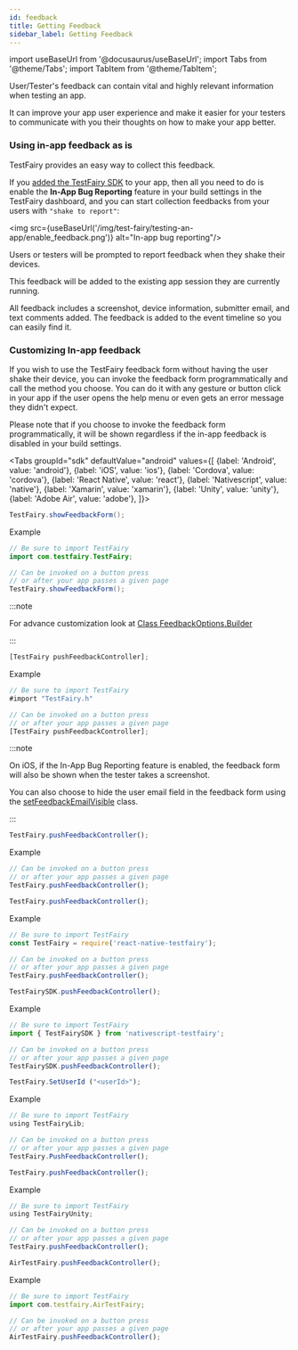 ```yaml
---
id: feedback
title: Getting Feedback
sidebar_label: Getting Feedback
---
```


import useBaseUrl from '@docusaurus/useBaseUrl';
import Tabs from '@theme/Tabs';
import TabItem from '@theme/TabItem';

User/Tester's feedback can contain vital and highly relevant information when testing an app.

It can improve your app user experience and make it easier for your testers to communicate with you their thoughts on how to make your app better.

### Using in-app feedback as is

TestFairy provides an easy way to collect this feedback.

If you [added the TestFairy SDK](https://docs.testfairy.com/SDK/Adding_The_SDK_To_Your_App.html) to your app, then all you need to do is enable the **In-App Bug Reporting** feature in your build settings in the TestFairy dashboard, and you can start collection feedbacks from your users with `"shake to report"`:

<img src={useBaseUrl('/img/test-fairy/testing-an-app/enable_feedback.png')} alt="In-app bug reporting"/>

Users or testers will be prompted to report feedback when they shake their devices.

This feedback will be added to the existing app session they are currently running.

All feedback includes a screenshot, device information, submitter email, and text comments added. The feedback is added to the event timeline so you can easily find it.

### Customizing In-app feedback

If you wish to use the TestFairy feedback form without having the user shake their device, you can invoke the feedback form programmatically and call the method you choose. You can do it with any gesture or button click in your app if the user opens the help menu or even gets an error message they didn't expect.

Please note that if you choose to invoke the feedback form programmatically, it will be shown regardless if the in-app feedback is disabled in your build settings.

<Tabs
groupId="sdk"
defaultValue="android"
values={[
{label: 'Android', value: 'android'},
{label: 'iOS', value: 'ios'},
{label: 'Cordova', value: 'cordova'},
{label: 'React Native', value: 'react'},
{label: 'Nativescript', value: 'native'},
{label: 'Xamarin', value: 'xamarin'},
{label: 'Unity', value: 'unity'},
{label: 'Adobe Air', value: 'adobe'},
]}>

<TabItem value="android">

```java
TestFairy.showFeedbackForm();
```

Example

```java
// Be sure to import TestFairy
import com.testfairy.TestFairy;

// Can be invoked on a button press
// or after your app passes a given page
TestFairy.showFeedbackForm();
```

:::note

For advance customization look at [Class FeedbackOptions.Builder](https://docs.testfairy.com/reference/android/com/testfairy/FeedbackOptions.Builder.html)

:::

</TabItem>

<TabItem value="ios">

```js
[TestFairy pushFeedbackController];
```

Example

```js
// Be sure to import TestFairy
#import "TestFairy.h"

// Can be invoked on a button press
// or after your app passes a given page
[TestFairy pushFeedbackController];
```

:::note

On iOS, if the In-App Bug Reporting feature is enabled, the feedback form will also be shown when the tester takes a screenshot.

You can also choose to hide the user email field in the feedback form using the [setFeedbackEmailVisible](https://docs.testfairy.com/reference/ios/Classes/TestFairy.html#//api/name/setFeedbackEmailVisible:) class.

:::
</TabItem>

<TabItem value="cordova">

```js
TestFairy.pushFeedbackController();
```

Example

```js
// Can be invoked on a button press
// or after your app passes a given page
TestFairy.pushFeedbackController();
```

</TabItem>

<TabItem value="react">

```js
TestFairy.pushFeedbackController();
```

Example

```js
// Be sure to import TestFairy
const TestFairy = require('react-native-testfairy');

// Can be invoked on a button press
// or after your app passes a given page
TestFairy.pushFeedbackController();
```

</TabItem>

<TabItem value="native">

```js
TestFairySDK.pushFeedbackController();
```

Example

```js
// Be sure to import TestFairy
import { TestFairySDK } from 'nativescript-testfairy';

// Can be invoked on a button press
// or after your app passes a given page
TestFairySDK.pushFeedbackController();
```

</TabItem>

<TabItem value="xamarin">

```js
TestFairy.SetUserId ("<userId>");
```

Example

```js
// Be sure to import TestFairy
using TestFairyLib;

// Can be invoked on a button press
// or after your app passes a given page
TestFairy.PushFeedbackController();
```

</TabItem>

<TabItem value="unity">

```js
TestFairy.pushFeedbackController();
```

Example

```js
// Be sure to import TestFairy
using TestFairyUnity;

// Can be invoked on a button press
// or after your app passes a given page
TestFairy.pushFeedbackController();
```

</TabItem>

<TabItem value="adobe">

```js
AirTestFairy.pushFeedbackController();
```

Example

```js
// Be sure to import TestFairy
import com.testfairy.AirTestFairy;

// Can be invoked on a button press
// or after your app passes a given page
AirTestFairy.pushFeedbackController();
```

</TabItem>

</Tabs>
